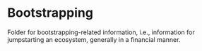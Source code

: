 # Bootstrapping

Folder for bootstrapping-related information, i.e., information for jumpstarting an ecosystem, generally in a financial manner.
